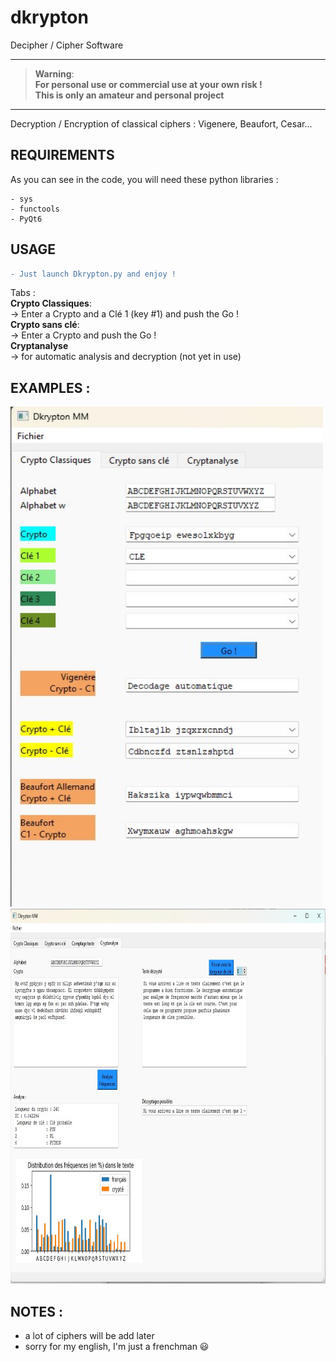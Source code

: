 # dkrypton
Decipher / Cipher Software

---------
> __Warning__:  
<b>For personal use or commercial use at your own risk !   
This is only an amateur and personal project</b>  
---------

Decryption / Encryption of classical ciphers :
Vigenere, Beaufort, Cesar...

## REQUIREMENTS
As you can see in the code, you will need these python libraries :  
```
- sys
- functools
- PyQt6

```

## USAGE  
```diff
- Just launch Dkrypton.py and enjoy !
```


Tabs :  
**Crypto Classiques**:  
-> Enter a Crypto and a Clé 1 (key #1) and push the Go !  
**Crypto sans clé**:  
-> Enter a Crypto and push the Go !  
**Cryptanalyse**  
-> for automatic analysis and decryption (not yet in use)



## EXAMPLES :
<p float="left">
<img alt = "onglet Crypto Classiques" src="Version_1.jpg" width="500" height = "800"/>
<img alt = "onglet Cryptanalyse" src="Version_1_2.jpg" width="800" height = "600"/> 
</p>

## NOTES :  
- a lot of ciphers will be add later
- sorry for my english, I'm just a frenchman :smiley:

